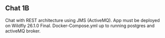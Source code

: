 

## Chat 1B

Chat with REST architecture using JMS (ActiveMQ). 
App must be deployed on Wildfly 26.1.0 Final.
Docker-Compose.yml up to running postgres and activeMQ broker.
